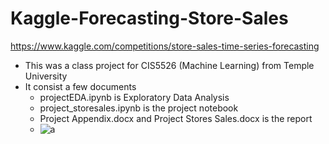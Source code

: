 # Kaggle-Forecasting-Store-Sales
https://www.kaggle.com/competitions/store-sales-time-series-forecasting
- This was a class project for CIS5526 (Machine Learning) from Temple University
- It consist a few documents
  - projectEDA.ipynb is Exploratory Data Analysis
  - project_storesales.ipynb is the project notebook
  - Project Appendix.docx and Project Stores Sales.docx is the report
  - ![a](projectEDA.ipynb)
